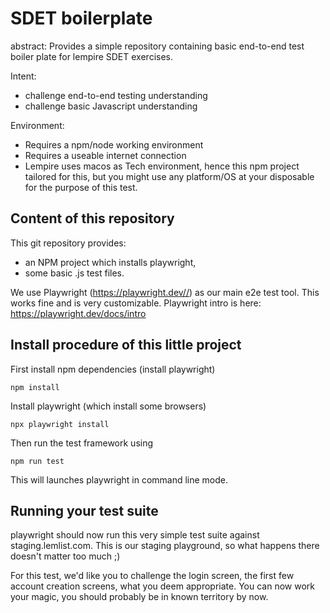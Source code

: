 # SDET boilerplate

abstract: Provides a simple repository containing basic end-to-end test boiler plate for lempire SDET exercises.

Intent:

- challenge end-to-end testing understanding
- challenge basic Javascript understanding

Environment:

- Requires a npm/node working environment
- Requires a useable internet connection
- Lempire uses macos as Tech environment, hence this npm project tailored for this, but you might use any platform/OS at your disposable for the purpose of this test.

## Content of this repository

This git repository provides:

- an NPM project which installs playwright,
- some basic .js test files.

We use Playwright (https://playwright.dev//) as our main e2e test tool. This works fine and is very customizable.
Playwright intro is here: https://playwright.dev/docs/intro


## Install procedure of this little project

First install npm dependencies (install playwright)

`npm install`

Install playwright (which install some browsers)

`npx playwright install`

Then run the test framework using

`npm run test`

This will launches playwright in command line mode.

## Running your test suite

playwright should now run this very simple test suite against staging.lemlist.com.
This is our staging playground, so what happens there doesn't matter too much ;)

For this test, we'd like you to challenge the login screen, the first few account creation screens, what you deem appropriate. You can now work your magic, you should probably be in known territory by now.
